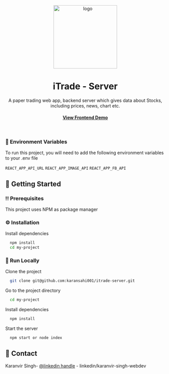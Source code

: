 
<div align="center">

  <img src="https://itrade-capstone.netlify.app/static/media/itrade-logo.43ef24fb19122f2c794c.png" alt="logo" width="200" height="auto" />
  <h1>iTrade - Server</h1>
  
  <p></p>
    A paper trading web app, backend server which gives data about Stocks, including prices, news, chart etc.
  </p>
   
<h4>
    <a href="https://itrade-capstone.netlify.app/">View Frontend Demo</a>
</h4>
</div>

<br />

<!-- Env Variables -->
### :key: Environment Variables

To run this project, you will need to add the following environment variables to your .env file

`REACT_APP_API_URL`
`REACT_APP_IMAGE_API` 
`REACT_APP_FB_API`


<!-- Getting Started -->
## 	:toolbox: Getting Started

<!-- Prerequisites -->
### :bangbang: Prerequisites

This project uses NPM as package manager


<!-- Installation -->
### :gear: Installation

Install dependencies

```bash
  npm install
  cd my-project
```

<!-- Run Locally -->
### :running: Run Locally

Clone the project

```bash
  git clone git@github.com:karansahi001/itrade-server.git
```

Go to the project directory

```bash
  cd my-project
```

Install dependencies

```bash
  npm install
```

Start the server

```bash
  npm start or node index
```

<!-- Contact -->
## :handshake: Contact

Karanvir Singh- [@linkedin handle](https://www.linkedin.com/in/karanvir-singh-webdev/) - linkedin/karanvir-singh-webdev

